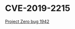 # CVE-2019-2215

[Project Zero bug 1942](https://bugs.chromium.org/p/project-zero/issues/detail?id=1942)
